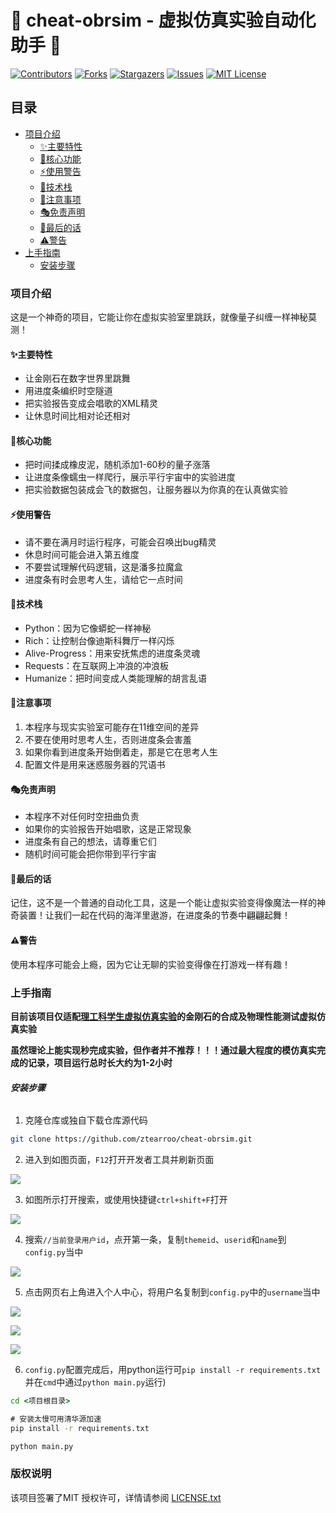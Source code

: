 # 🌟 cheat-obrsim - 虚拟仿真实验自动化助手 🌟 

[![Contributors][contributors-shield]][contributors-url]
[![Forks][forks-shield]][forks-url]
[![Stargazers][stars-shield]][stars-url]
[![Issues][issues-shield]][issues-url]
[![MIT License][license-shield]][license-url]

## 目录

- [项目介绍](#项目介绍)
  - [✨主要特性](#✨主要特性)
  - [🎯核心功能](#🎯核心功能)
  - [⚡使用警告](#⚡使用警告)
  - [🎨技术栈](#🎨技术栈)
  - [💫注意事项](#💫注意事项)
  - [🎭免责声明](#🎭免责声明)
  - [🌈最后的话](#🌈最后的话)
  - [⚠️警告](#⚠️警告)
- [上手指南](#上手指南)
  - [安装步骤](#安装步骤)

### 项目介绍

这是一个神奇的项目，它能让你在虚拟实验室里跳跃，就像量子纠缠一样神秘莫测！

#### ✨主要特性

- 让金刚石在数字世界里跳舞
- 用进度条编织时空隧道
- 把实验报告变成会唱歌的XML精灵
- 让休息时间比相对论还相对

#### 🎯核心功能

* 把时间揉成橡皮泥，随机添加1-60秒的量子涨落
* 让进度条像蠕虫一样爬行，展示平行宇宙中的实验进度
* 把实验数据包装成会飞的数据包，让服务器以为你真的在认真做实验

#### ⚡使用警告

- 请不要在满月时运行程序，可能会召唤出bug精灵
- 休息时间可能会进入第五维度
- 不要尝试理解代码逻辑，这是潘多拉魔盒
- 进度条有时会思考人生，请给它一点时间

#### 🎨技术栈

* Python：因为它像蟒蛇一样神秘
* Rich：让控制台像迪斯科舞厅一样闪烁
* Alive-Progress：用来安抚焦虑的进度条灵魂
* Requests：在互联网上冲浪的冲浪板
* Humanize：把时间变成人类能理解的胡言乱语

#### 💫注意事项

1. 本程序与现实实验室可能存在11维空间的差异
2. 不要在使用时思考人生，否则进度条会害羞
3. 如果你看到进度条开始倒着走，那是它在思考人生
4. 配置文件是用来迷惑服务器的咒语书

#### 🎭免责声明

- 本程序不对任何时空扭曲负责
- 如果你的实验报告开始唱歌，这是正常现象
- 进度条有自己的想法，请尊重它们
- 随机时间可能会把你带到平行宇宙

#### 🌈最后的话

记住，这不是一个普通的自动化工具，这是一个能让虚拟实验变得像魔法一样的神奇装置！让我们一起在代码的海洋里遨游，在进度条的节奏中翩翩起舞！

#### ⚠️警告

使用本程序可能会上瘾，因为它让无聊的实验变得像在打游戏一样有趣！

### 上手指南

**目前该项目仅适配[理工科学生虚拟仿真实验](https://www.ilab-x.com/details/page?id=12413&isView=true)的金刚石的合成及物理性能测试虚拟仿真实验**

**虽然理论上能实现秒完成实验，但作者并不推荐！！！通过最大程度的模仿真实完成的记录，项目运行总时长大约为1-2小时**

###### **安装步骤**

1. 克隆仓库或独自下载仓库源代码

```sh
git clone https://github.com/ztearroo/cheat-obrsim.git
```

2. 进入到如图页面，`F12`打开开发者工具并刷新页面

![](/img/img1.png)



3. 如图所示打开搜索，或使用快捷键`ctrl+shift+F`打开

![](/img/img2.png)

4. 搜索`//当前登录用户id`，点开第一条，复制`themeid`、`userid`和`name`到`config.py`当中

![](/img/img3.png)

5. 点击网页右上角进入个人中心，将用户名复制到`config.py`中的`username`当中

![](/img/img5.png)

![](/img/img4.png)

![](/img/img6.png)

6. `config.py`配置完成后，用python运行可`pip install -r requirements.txt` 并在`cmd`中通过`python main.py`运行)

```cmd
cd <项目根目录>

# 安装太慢可用清华源加速
pip install -r requirements.txt

python main.py
```



### 版权说明

该项目签署了MIT 授权许可，详情请参阅 [LICENSE.txt](https://github.com/ztearroo/cheat-obrsim/blob/master/LICENSE.txt)


<!-- links -->
[your-project-path]:ztearroo/cheat-obrsim
[contributors-shield]: https://img.shields.io/github/contributors/ztearroo/cheat-obrsim.svg?style=flat-square
[contributors-url]: https://github.com/ztearroo/cheat-obrsim/graphs/contributors
[forks-shield]: https://img.shields.io/github/forks/ztearroo/cheat-obrsim.svg?style=flat-square
[forks-url]: https://github.com/ztearroo/cheat-obrsim/network/members
[stars-shield]: https://img.shields.io/github/stars/ztearroo/cheat-obrsim.svg?style=flat-square
[stars-url]: https://github.com/ztearroo/cheat-obrsim/stargazers
[issues-shield]: https://img.shields.io/github/issues/ztearroo/cheat-obrsim.svg?style=flat-square
[issues-url]: https://img.shields.io/github/issues/ztearroo/cheat-obrsim.svg
[license-shield]: https://img.shields.io/github/license/ztearroo/cheat-obrsim.svg?style=flat-square
[license-url]: https://github.com/ztearroo/cheat-obrsim/blob/master/LICENSE.txt
[linkedin-shield]: https://img.shields.io/badge/-LinkedIn-black.svg?style=flat-square&logo=linkedin&colorB=555
[linkedin-url]: https://linkedin.com/in/shaojintian